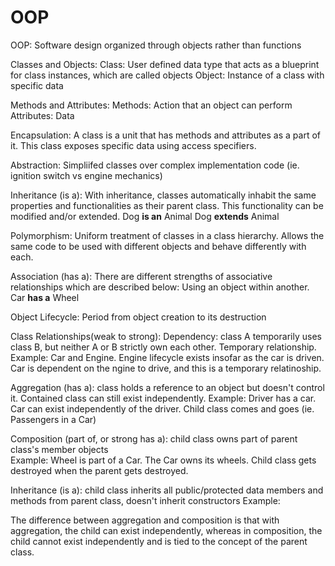 # OOP

OOP: Software design organized through objects rather than functions

Classes and Objects:
Class: User defined data type that acts as a blueprint for class instances, which are called objects
Object: Instance of a class with specific data

Methods and Attributes:
Methods: Action that an object can perform
Attributes: Data

Encapsulation:
A class is a unit that has methods and attributes as a part of it. This class exposes specific data using access specifiers.

Abstraction:
Simpliifed classes over complex implementation code (ie. ignition switch vs engine mechanics)

Inheritance (is a):
With inheritance, classes automatically inhabit the same properties and functionalities as their parent class. This functionality can be modified and/or extended.
Dog **is an** Animal
Dog **extends** Animal

Polymorphism:
Uniform treatment of classes in a class hierarchy. Allows the same code to be used with different objects and behave differently with each.

Association (has a):
There are different strengths of associative relationships which are described below:
Using an object within another.
Car **has a** Wheel

Object Lifecycle:
Period from object creation to its destruction

Class Relationships(weak to strong):
Dependency: class A temporarily uses class B, but neither A or B strictly own each other. Temporary relationship.
Example: Car and Engine. Engine lifecycle exists insofar as the car is driven. Car is dependent on the ngine to drive, and this is a temporary relatinoship.

Aggregation (has a): class holds a reference to an object but doesn't control it. Contained class can still exist independently. 
Example: Driver has a car. Car can exist independently of the driver. Child class comes and goes (ie. Passengers in a Car)

Composition (part of, or strong has a): child class owns part of parent class's member objects  
Example: Wheel is part of a Car. The Car owns its wheels. Child class gets destroyed when the parent gets destroyed.

Inheritance (is a): child class inherits all public/protected data members and methods from parent class, doesn't inherit constructors
Example: 

The difference between aggregation and composition is that with aggregation, the child can exist independently, whereas in composition, the child cannot exist independently and is tied to the concept of the parent class.
